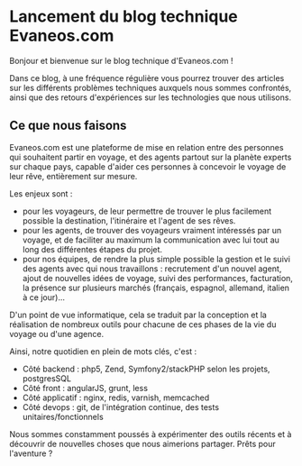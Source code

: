 # Lancement du blog technique Evaneos.com

Bonjour et bienvenue sur le blog technique d'Evaneos.com ! 

Dans ce blog, à une fréquence régulière vous pourrez trouver des articles sur les différents problèmes techniques auxquels nous sommes confrontés, ainsi que des retours d'expériences sur les technologies que nous utilisons.

## Ce que nous faisons

Evaneos.com est une plateforme de mise en relation entre des personnes qui souhaitent partir en voyage, et des agents partout sur la planète experts sur chaque pays, capable d'aider ces personnes à concevoir le voyage de leur rêve, entièrement sur mesure.

Les enjeux sont :
- pour les voyageurs, de leur permettre de trouver le plus facilement possible la destination, l'itinéraire et l'agent de ses rêves.
- pour les agents, de trouver des voyageurs vraiment intéressés par un voyage, et de faciliter au maximum la communication avec lui tout au long des différentes étapes du projet.
- pour nos équipes, de rendre la plus simple possible la gestion et le suivi des agents avec qui nous travaillons : recrutement d'un nouvel agent, ajout de nouvelles idées de voyage, suivi des performances, facturation, la présence sur plusieurs marchés (français, espagnol, allemand, italien à ce jour)...

D'un point de vue informatique, cela se traduit par la conception et la réalisation de nombreux outils pour chacune de ces phases de la vie du voyage ou d'une agence.

Ainsi, notre quotidien en plein de mots clés, c'est : 

* Côté backend : php5, Zend, Symfony2/stackPHP selon les projets, postgresSQL
* Côté front : angularJS, grunt, less
* Côté applicatif : nginx, redis, varnish, memcached
* Côté devops : git, de l'intégration continue, des tests unitaires/fonctionnels

Nous sommes constamment poussés à expérimenter des outils récents et à découvrir de nouvelles choses que nous aimerions partager. Prêts pour l'aventure ?